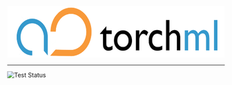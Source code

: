 <p align="center"><img src="/assets/images/torchml-logo.png" height="120px" /></p>

--------------------------------------------------------------------------------

![Test Status](https://github.com/learnables/torchml/workflows/Testing/badge.svg?branch=master)
